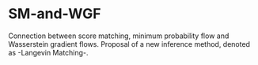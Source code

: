 # SM-and-WGF
Connection between score matching, minimum probability flow and Wasserstein gradient flows.
Proposal of a new inference method, denoted as -Langevin Matching-.
